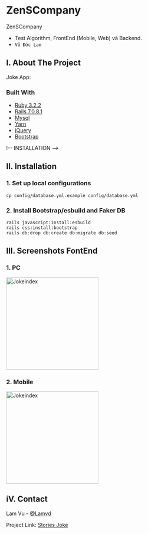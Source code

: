 # ZenSCompany
ZenSCompany
* Test Algorithm, FrontEnd (Mobile, Web) và Backend.
* `Vũ Đức Lam`


<!-- ABOUT THE PROJECT -->
## I. About The Project

Joke App:

### Built With

* [Ruby 3.2.2](https://github.com/ruby/ruby)
* [Rails 7.0.8.1](https://github.com/rails/rails)
* [Mysql](https://www.mysql.com/)
* [Yarn](https://yarnpkg.com/)
* [jQuery](https://jquery.com/)
* [Bootstrap](https://getbootstrap.com/)

!-- INSTALLATION -->
## II. Installation

### 1. Set up local configurations

```
cp config/database.yml.example config/database.yml
```

### 2. Install Bootstrap/esbuild and Faker DB

```
rails javascript:install:esbuild
rails css:install:bootstrap
rails db:drop db:create db:migrate db:seed
```
<!-- SCREENSHOTS -->
## III. Screenshots FontEnd

### 1. PC

<img src="JokeApp/app/images/pc-web.png" alt="Jokeindex" width="250">

### 2. Mobile

<img src="JokeApp/app/images/mobile.png" alt="Jokeindex" width="250">

<!-- CONTACT -->
## iV. Contact

Lam Vu - [@Lamvd](https://github.com/lam-vd)

Project Link: [Stories Joke](https://github.com/lam-vd/ZenSCompany)
